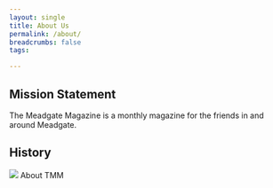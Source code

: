 ```yaml
---
layout: single
title: About Us
permalink: /about/
breadcrumbs: false
tags:

---
```


## Mission Statement

The Meadgate Magazine is a monthly magazine for the friends in and around Meadgate.

## History

<img src="/assets/img/tmm.jpg">
About TMM
